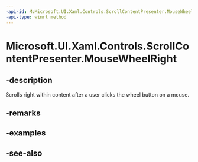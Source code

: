 ```yaml
---
-api-id: M:Microsoft.UI.Xaml.Controls.ScrollContentPresenter.MouseWheelRight
-api-type: winrt method
---
```


<!-- Method syntax
public void MouseWheelRight()
-->

# Microsoft.UI.Xaml.Controls.ScrollContentPresenter.MouseWheelRight

## -description
Scrolls right within content after a user clicks the wheel button on a mouse.

## -remarks

## -examples

## -see-also
